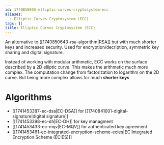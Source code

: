 ```yaml
---
id: 1740850808-elliptic-curves-cryptosystem-ecc
aliases:
  - Elliptic Curves Cryptosystem (ECC)
tags: []
title: Elliptic Curves Cryptosystem (ECC)
---
```


An alternative to [[1740850643-rsa-algorithm|RSA]] but with much shorter keys and increased security.
Used for encryption/decription, symmetric key sharing and digital signature.

Instead of working with modular arithmetic, ECC works on the surface described by a 2D 
elliptic curve. This makes the arithmetic much more complex. The computation change from 
factorization to logarithm on the 2D curve. But being more complex allows for 
much **shorter keys**.

# Algorithms
- [[1741453387-ec-dsa|EC-DSA]] for [[1740841001-digital-signature|digital signature]]
- [[1741453398-ec-dh|EC-DH]] for key managment
- [[1741453433-ec-mqv|EC-MQV]] for authenticated key agreement
- [[1741453461-ec-integrated-encryption-scheme-ecies|EC Integrated Encryption Scheme (ECIES)]]









